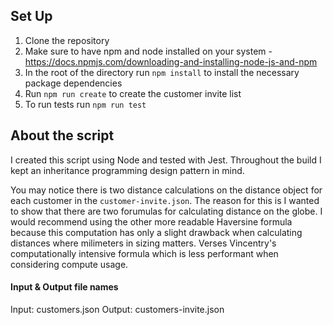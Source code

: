 ## Set Up
1. Clone the repository
2. Make sure to have npm and node installed on your system - https://docs.npmjs.com/downloading-and-installing-node-js-and-npm
3. In the root of the directory run `npm install` to install the necessary package dependencies
4. Run `npm run create` to create the customer invite list
5. To run tests run `npm run test`



## About the script

I created this script using Node and tested with Jest. Throughout the build I kept an inheritance programming design pattern in mind. 

You may notice there is two distance calculations on the distance object for each customer in the `customer-invite.json`. The reason for this is I wanted to show that there are two forumulas for calculating distance on the globe. I would recommend using the other more readable Haversine formula because this computation has only a slight drawback when calculating distances where milimeters in sizing matters. Verses Vincentry's computationally intensive formula which is less performant when considering compute usage.

#### Input & Output file names

Input: customers.json
Output: customers-invite.json